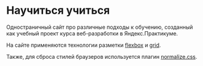 # Научиться учиться

Одностраничный сайт про различные подходы к обучению, созданный как учебный проект курса веб-разработки в Яндекс.Практикуме.

На сайте применяются технологии разметки [flexbox](https://www.doka.guide/css/flexbox-guide/ "Гайд по flexbox на Доке") и [grid](https://www.doka.guide/css/grid-guide/ "Гайд по grid на Доке").

Также, для сброса стилей браузеров используется плагин [normalize.css](https://necolas.github.io/normalize.css/).
